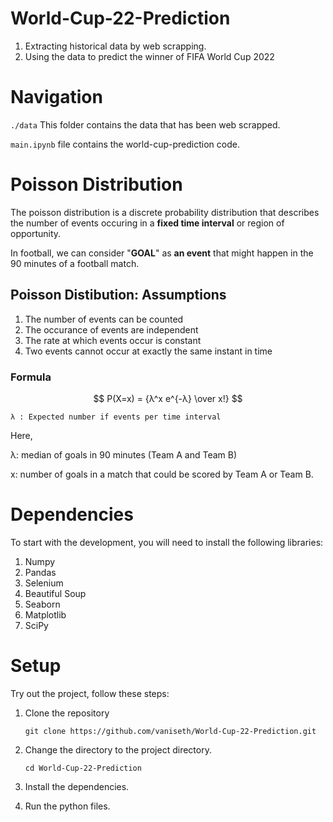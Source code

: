 # World-Cup-22-Prediction

1. Extracting historical data by web scrapping.
2. Using the data to predict the winner of FIFA World Cup 2022

# Navigation

`./data` This folder contains the data that has been web scrapped.

`main.ipynb` file contains the world-cup-prediction code.

# Poisson Distribution

The poisson distribution is a discrete probability distribution that describes the number of events occuring in a **fixed time interval** or region of opportunity.

In football, we can consider "**GOAL**" as **an event** that might happen in the 90 minutes of a football match.

## Poisson Distibution: Assumptions

1. The number of events can be counted
2. The occurance of events are independent
3. The rate at which events occur is constant
4. Two events cannot occur at exactly the same instant in time

### Formula

$$ P(X=x) = {λ^x e^{-λ} \over x!} $$



`λ : Expected number if events per time interval`

Here, 

λ: median of goals in 90 minutes (Team A and Team B)

x: number of goals in a match that could be scored by Team A or Team B.


# Dependencies

To start with the development, you will need to install the following libraries:

1. Numpy
2. Pandas
3. Selenium
4. Beautiful Soup
5. Seaborn
6. Matplotlib
7. SciPy

# Setup

Try out the project, follow these steps:

1. Clone the repository

   ```
   git clone https://github.com/vaniseth/World-Cup-22-Prediction.git
   ```
2. Change the directory to the project directory.

   ```
   cd World-Cup-22-Prediction
   ```
3. Install the dependencies.
4. Run the python files.
